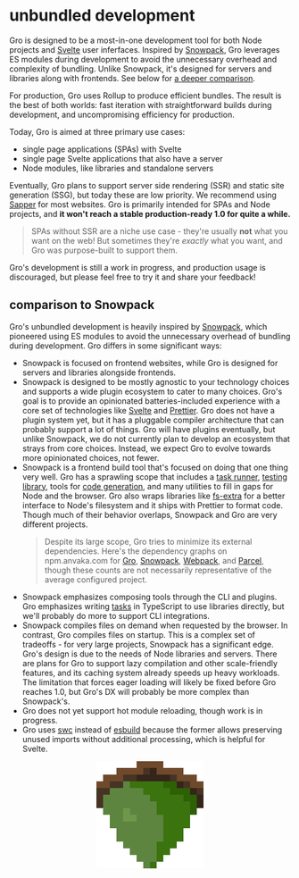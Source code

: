 # unbundled development

Gro is designed to be a most-in-one development tool for both Node projects and
[Svelte](https://github.com/sveltejs/svelte) user inferfaces.
Inspired by [Snowpack](https://github.com/pikapkg/snowpack),
Gro leverages ES modules during development
to avoid the unnecessary overhead and complexity of bundling.
Unlike Snowpack, it's designed for servers and libraries along with frontends.
See below for [a deeper comparison](#comparison-to-snowpack).

For production, Gro uses Rollup to produce efficient bundles.
The result is the best of both worlds:
fast iteration with straightforward builds during development,
and uncompromising efficiency for production.

Today, Gro is aimed at three primary use cases:

- single page applications (SPAs) with Svelte
- single page Svelte applications that also have a server
- Node modules, like libraries and standalone servers

Eventually, Gro plans to support
server side rendering (SSR) and static site generation (SSG),
but today these are low priority.
We recommend using [Sapper](https://github.com/sveltejs/sapper) for most websites.
Gro is primarily intended for SPAs and Node projects,
and **it won't reach a stable production-ready 1.0 for quite a while.**

> SPAs without SSR are a niche use case - they're usually **not** what you want on the web!
> But sometimes they're _exactly_ what you want, and Gro was purpose-built to support them.

Gro's development is still a work in progress, and production usage is discouraged,
but please feel free to try it and share your feedback!

## comparison to Snowpack

Gro's unbundled development is heavily inspired by [Snowpack](https://github.com/pikapkg/snowpack),
which pioneered using ES modules to avoid the unnecessary overhead of bundling during development.
Gro differs in some significant ways:

- Snowpack is focused on frontend websites,
  while Gro is designed for servers and libraries alongside frontends.
- Snowpack is designed to be mostly agnostic to your technology choices
  and supports a wide plugin ecosystem to cater to many choices.
  Gro's goal is to provide an opinionated batteries-included experience
  with a core set of technologies like
  [Svelte](https://github.com/sveltejs/svelte) and [Prettier](https://github.com/prettier/prettier).
  Gro does not have a plugin system yet,
  but it has a pluggable compiler architecture that can probably support a lot of things.
  Gro will have plugins eventually, but unlike Snowpack,
  we do not currently plan to develop an ecosystem that strays from core choices.
  Instead, we expect Gro to evolve towards more opinionated choices, not fewer.
- Snowpack is a frontend build tool that's focused on doing that one thing very well.
  Gro has a sprawling scope that includes
  a [task runner](../task), [testing library](../oki), tools for [code generation](../gen),
  and many utilities to fill in gaps for Node and the browser.
  Gro also wraps libraries like [fs-extra](https://github.com/jprichardson/node-fs-extra)
  for a better interface to Node's filesystem and it ships with Prettier to format code.
  Though much of their behavior overlaps, Snowpack and Gro are very different projects.
  > Despite its large scope, Gro tries to minimize its external dependencies.
  > Here's the dependency graphs on npm.anvaka.com for
  > [Gro](https://npm.anvaka.com/#/view/2d/%2540feltcoop%252Fgro),
  > [Snowpack](https://npm.anvaka.com/#/view/2d/snowpack),
  > [Webpack](https://npm.anvaka.com/#/view/2d/webpack),
  > and [Parcel](https://npm.anvaka.com/#/view/2d/parcel),
  > though these counts are not necessarily representative of the average configured project.
- Snowpack emphasizes composing tools through the CLI and plugins.
  Gro emphasizes writing [tasks](./tasks.md) in TypeScript to use libraries directly,
  but we'll probably do more to support CLI integrations.
- Snowpack compiles files on demand when requested by the browser.
  In contrast, Gro compiles files on startup.
  This is a complex set of tradeoffs - for very large projects, Snowpack has a significant edge.
  Gro's design is due to the needs of Node libraries and servers.
  There are plans for Gro to support lazy compilation and other scale-friendly features,
  and its caching system already speeds up heavy workloads.
  The limitation that forces eager loading will likely be fixed before Gro reaches 1.0,
  but Gro's DX will probably be more complex than Snowpack's.
- Gro does not yet support hot module reloading, though work is in progress.
- Gro uses [swc](https://github.com/swc-project/swc)
  instead of [esbuild](https://github.com/evanw/esbuild)
  because the former allows preserving unused imports without additional processing,
  which is helpful for Svelte.

<p align="center">
  <a href="https://github.com/feltcoop/gro">
    <img src="/src/frontend/favicon.png" width="192" height="192">
  </a>
</p>

